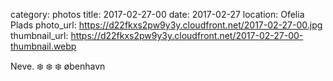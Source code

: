 category: photos 
title: 2017-02-27-00
date: 2017-02-27
location: Ofelia Plads
photo_url: https://d22fkxs2pw9y3y.cloudfront.net/2017-02-27-00.jpg
thumbnail_url: https://d22fkxs2pw9y3y.cloudfront.net/2017-02-27-00-thumbnail.webp

Neve. ❄️ ❄️ ❄️           øbenhavn    